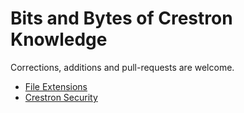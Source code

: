 # Bits and Bytes of Crestron Knowledge #

Corrections, additions and pull-requests are welcome.


- [File Extensions](FileExtensions.md)
- [Crestron Security](DeviceSecurity.md)